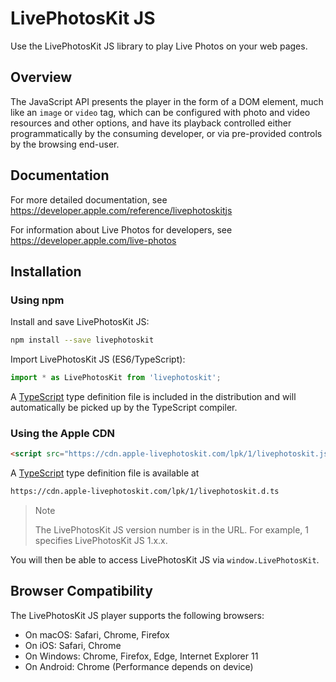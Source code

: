 # LivePhotosKit JS

Use the LivePhotosKit JS library to play Live Photos on your web pages.

## Overview

The JavaScript API presents the player in the form of a DOM element, much
like an `image` or `video` tag, which can be configured with photo and video
resources and other options, and have its playback controlled either
programmatically by the consuming developer, or via pre-provided controls
by the browsing end-user.

## Documentation

For more detailed documentation, see
https://developer.apple.com/reference/livephotoskitjs

For information about Live Photos for developers, see https://developer.apple.com/live-photos

## Installation

### Using npm

Install and save LivePhotosKit JS:
```bash
npm install --save livephotoskit
```

Import LivePhotosKit JS (ES6/TypeScript):

```javascript
import * as LivePhotosKit from 'livephotoskit';
```

A [TypeScript](https://www.typescriptlang.org) type definition file is included in the 
distribution and will automatically be picked up by the TypeScript compiler.

### Using the Apple CDN

```html
<script src="https://cdn.apple-livephotoskit.com/lpk/1/livephotoskit.js"></script>
```

A [TypeScript](https://www.typescriptlang.org) type definition file is available at
```html
https://cdn.apple-livephotoskit.com/lpk/1/livephotoskit.d.ts
```

> Note
> 
> The LivePhotosKit JS version number is in the URL. For example, 1 specifies LivePhotosKit JS 1.x.x.

You will then be able to access LivePhotosKit JS via `window.LivePhotosKit`.


## Browser Compatibility

The LivePhotosKit JS player supports the following browsers:

- On macOS: Safari, Chrome, Firefox
- On iOS: Safari, Chrome
- On Windows: Chrome, Firefox, Edge, Internet Explorer 11
- On Android: Chrome (Performance depends on device)
